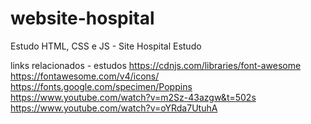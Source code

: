 # website-hospital
Estudo HTML, CSS e JS - Site Hospital Estudo

links relacionados - estudos
https://cdnjs.com/libraries/font-awesome
https://fontawesome.com/v4/icons/
https://fonts.google.com/specimen/Poppins
https://www.youtube.com/watch?v=m2Sz-43azgw&t=502s
https://www.youtube.com/watch?v=oYRda7UtuhA
